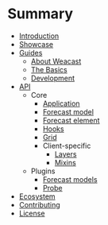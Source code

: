 # Summary

* [Introduction](README.MD)
* [Showcase](SHOWCASE.MD)
* [Guides](guides/README.MD)
  * [About Weacast](guides/ABOUT.MD)
  * [The Basics](guides/BASICS.MD)
  * [Development](guides/DEVELOPMENT.MD)
* [API](api/README.MD)
  * Core
    * [Application](api/APPLICATION.MD)
    * [Forecast model](api/FORECAST.MD)
    * [Forecast element](api/ELEMENT.MD)
    * [Hooks](api/HOOKS.MD)
    * [Grid](api/GRID.MD)
    * Client-specific
      * [Layers](api/LAYERS.MD)
      * [Mixins](api/MIXINS.MD)
  * Plugins
    * [Forecast models](api/PLUGIN.MD)
    * [Probe](api/PROBE.MD)
* [Ecosystem](ecosystem/README.MD)
* [Contributing](contributing/README.MD)
* [License](LICENSE.MD)
